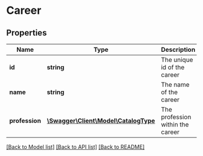# Career

## Properties
Name | Type | Description | Notes
------------ | ------------- | ------------- | -------------
**id** | **string** | The unique id of the career | 
**name** | **string** | The name of the career | 
**profession** | [**\Swagger\Client\Model\CatalogType**](CatalogType.md) | The profession within the career | 

[[Back to Model list]](../README.md#documentation-for-models) [[Back to API list]](../README.md#documentation-for-api-endpoints) [[Back to README]](../README.md)


